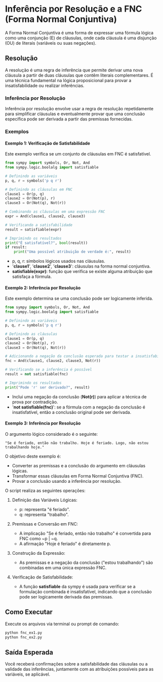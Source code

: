 # Inferência por Resolução e a FNC (Forma Normal Conjuntiva)

A Forma Normal Conjuntiva é uma forma de expressar uma fórmula lógica como uma conjunção (E) de cláusulas, onde cada cláusula é uma disjunção (OU) de literais (variáveis ou suas negações).

## Resolução 

A resolução é uma regra de inferência que permite derivar uma nova cláusula a partir de duas cláusulas que contêm literais complementares. É uma técnica fundamental na lógica proposicional para provar a insatisfabilidade ou realizar inferências.

### Inferência por Resolução
Inferência por resolução envolve usar a regra de resolução repetidamente para simplificar cláusulas e eventualmente provar que uma conclusão específica pode ser derivada a partir das premissas fornecidas.

### Exemplos

#### Exemplo 1: Verificação de Satisfabilidade
Este exemplo verifica se um conjunto de cláusulas em FNC é satisfatível.

```python
from sympy import symbols, Or, Not, And
from sympy.logic.boolalg import satisfiable

# Definindo as variáveis
p, q, r = symbols('p q r')

# Definindo as cláusulas em FNC
clause1 = Or(p, q)
clause2 = Or(Not(p), r)
clause3 = Or(Not(q), Not(r))

# Combinando as cláusulas em uma expressão FNC
expr = And(clause1, clause2, clause3)

# Verificando a satisfabilidade
result = satisfiable(expr)

# Imprimindo os resultados
print("É satisfatível?", bool(result))
if result:
    print("Uma possível atribuição de verdade é:", result)
```

* p, q, r: símbolos lógicos usados nas cláusulas.
* '**clause1**', '**clause2**', '**clause3**': cláusulas na forma normal conjuntiva.
* **satisfiable(expr)**: função que verifica se existe alguma atribuição que satisfaça a fórmula.

#### Exemplo 2: Inferência por Resolução
Este exemplo determina se uma conclusão pode ser logicamente inferida.
```python
from sympy import symbols, Or, Not, And
from sympy.logic.boolalg import satisfiable

# Definindo as variáveis
p, q, r = symbols('p q r')

# Definindo as cláusulas
clause1 = Or(p, q)
clause2 = Or(Not(p), r)
clause3 = Or(Not(q), Not(r))

# Adicionando a negação da conclusão esperada para testar a insatisfabilidade
fnc = And(clause1, clause2, clause3, Not(r))

# Verificando se a inferência é possível
result = not satisfiable(fnc)

# Imprimindo os resultados
print("Pode 'r' ser derivado?", result)
```
* Inclui uma negação da conclusão (**Not(r)**) para aplicar a técnica de prova por contradição.
* '**not satisfiable(fnc)**': se a fórmula com a negação da conclusão é insatisfatível, então a conclusão original pode ser derivada.

#### Exemplo 3: Inferência por Resolução
O argumento lógico considerado é o seguinte:

```
"Se é feriado, então não trabalho. Hoje é feriado. Logo, não estou trabalhando hoje."
```

O objetivo deste exemplo é:

* Converter as premissas e a conclusão do argumento em cláusulas lógicas.
* Transformar essas cláusulas em Forma Normal Conjuntiva (FNC).
* Provar a conclusão usando a inferência por resolução.

O script realiza as seguintes operações:

1. Definição das Variáveis Lógicas:

    * p: representa "é feriado".
    * q: representa "trabalho".

2. Premissas e Conversão em FNC:

    * A implicação "Se é feriado, então não trabalho" é convertida para FNC como ~p | ~q.
    * A afirmação "Hoje é feriado" é diretamente p.

3. Construção da Expressão:

    * As premissas e a negação da conclusão ("estou trabalhando") são combinadas em uma única expressão FNC.

4. Verificação de Satisfabilidade:

    * A função **satisfiable** da sympy é usada para verificar se a formulação combinada é insatisfatível, indicando que a conclusão pode ser logicamente derivada das premissas.

## Como Executar

Execute os arquivos via terminal ou prompt de comando:

```bash
python fnc_ex1.py
python fnc_ex2.py
```

## Saída Esperada
Você receberá confirmações sobre a satisfabilidade das cláusulas ou a validade das inferências, juntamente com as atribuições possíveis para as variáveis, se aplicável.

